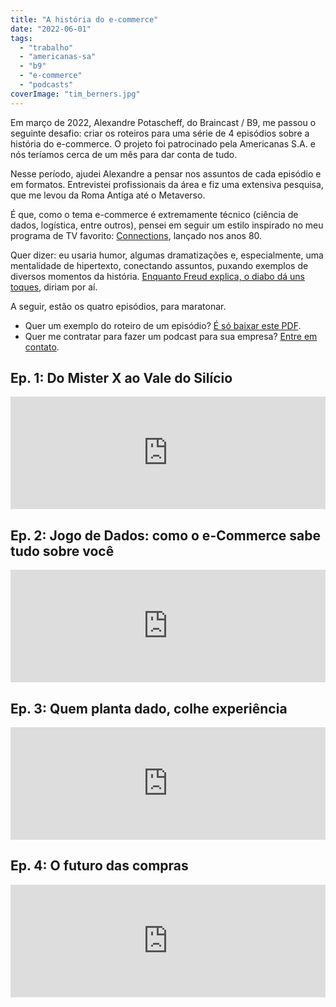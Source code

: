 ```yaml
---
title: "A história do e-commerce"
date: "2022-06-01"
tags: 
  - "trabalho"
  - "americanas-sa"
  - "b9"
  - "e-commerce"
  - "podcasts"
coverImage: "tim_berners.jpg"
---
```


Em março de 2022, Alexandre Potascheff, do Braincast / B9, me passou o seguinte desafio: criar os roteiros para uma série de 4 episódios sobre a história do e-commerce. O projeto foi patrocinado pela Americanas S.A. e nós teríamos cerca de um mês para dar conta de tudo.

Nesse período, ajudei Alexandre a pensar nos assuntos de cada episódio e em formatos. Entrevistei profissionais da área e fiz uma extensiva pesquisa, que me levou da Roma Antiga até o Metaverso.

É que, como o tema e-commerce é extremamente técnico (ciência de dados, logística, entre outros), pensei em seguir um estilo inspirado no meu programa de TV favorito: [Connections](https://en.wikipedia.org/wiki/Connections_(British_documentary)), lançado nos anos 80.

Quer dizer: eu usaria humor, algumas dramatizações e, especialmente, uma mentalidade de hipertexto, conectando assuntos, puxando exemplos de diversos momentos da história. [Enquanto Freud explica, o diabo dá uns toques](https://www.youtube.com/watch?v=uxzIiAQFTWM), diriam por aí.

A seguir, estão os quatro episódios, para maratonar.

- Quer um exemplo do roteiro de um episódio? [É só baixar este PDF](https://eduf.me/wp-content/uploads/2022/06/Ep03-A-Historia-do-E-commerce.pdf).
- Quer me contratar para fazer um podcast para sua empresa? [Entre em contato](mailto:eduf@eduf.me "Contato").

## Ep. 1: Do Mister X ao Vale do Silício

<iframe src="https://omny.fm/shows/braincast/evolu-o-do-e-commerce-ep-1-do-mister-x-ao-vale-do/embed" allow="autoplay; clipboard-write" width="100%" height="180px" frameborder="0"></iframe>

## Ep. 2: Jogo de Dados: como o e-Commerce sabe tudo sobre você

<iframe src="https://omny.fm/shows/braincast/evolu-o-do-e-commerce-ep-1-jogo-de-dados-como-o-e/embed" allow="autoplay; clipboard-write" width="100%" height="180px" frameborder="0"></iframe>

## Ep. 3: Quem planta dado, colhe experiência

<iframe src="https://omny.fm/shows/braincast/evolu-o-do-e-commerce-ep-3-quem-planta-dado-colhe/embed" allow="autoplay; clipboard-write" width="100%" height="180px" frameborder="0"></iframe>

## Ep. 4: O futuro das compras

<iframe src="https://omny.fm/shows/braincast/evolu-o-do-e-commerce-ep-4-o-futuro-das-compras/embed" allow="autoplay; clipboard-write" width="100%" height="180px" frameborder="0"></iframe>

